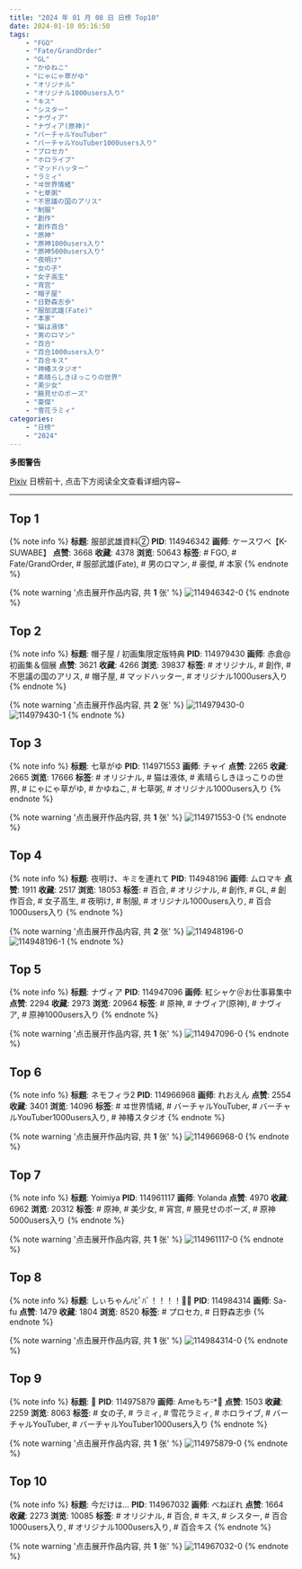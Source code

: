 ```yaml
---
title: "2024 年 01 月 08 日 日榜 Top10"
date: 2024-01-10 05:16:50
tags:
    - "FGO"
    - "Fate/GrandOrder"
    - "GL"
    - "かゆねこ"
    - "にゃにゃ草がゆ"
    - "オリジナル"
    - "オリジナル1000users入り"
    - "キス"
    - "シスター"
    - "ナヴィア"
    - "ナヴィア(原神)"
    - "バーチャルYouTuber"
    - "バーチャルYouTuber1000users入り"
    - "プロセカ"
    - "ホロライブ"
    - "マッドハッター"
    - "ラミィ"
    - "ヰ世界情緒"
    - "七草粥"
    - "不思議の国のアリス"
    - "制服"
    - "創作"
    - "創作百合"
    - "原神"
    - "原神1000users入り"
    - "原神5000users入り"
    - "夜明け"
    - "女の子"
    - "女子高生"
    - "宵宫"
    - "帽子屋"
    - "日野森志歩"
    - "服部武雄(Fate)"
    - "本家"
    - "猫は液体"
    - "男のロマン"
    - "百合"
    - "百合1000users入り"
    - "百合キス"
    - "神椿スタジオ"
    - "素晴らしきほっこりの世界"
    - "美少女"
    - "腋見せのポーズ"
    - "豪傑"
    - "雪花ラミィ"
categories:
    - "日榜"
    - "2024"
---
```


<i class="fa fa-triangle-exclamation"></i>**多图警告**<i class="fa fa-triangle-exclamation"></i>

[Pixiv](https://www.pixiv.net/) 日榜前十, 点击下方阅读全文查看详细内容~

<!-- more -->

---

## Top 1

{% note info %}
**标题**: 服部武雄資料②
**PID**: 114946342 **画师**: ケースワベ【K-SUWABE】
**点赞**: 3668 **收藏**: 4378 **浏览**: 50643
**标签**: # FGO, # Fate/GrandOrder, # 服部武雄(Fate), # 男のロマン, # 豪傑, # 本家
{% endnote %}

{% note warning '点击展开作品内容, 共 **1** 张' %}
![114946342-0](https://i.pixiv.re/img-original/img/2024/01/07/00/00/32/114946342_p0.jpg)
{% endnote %}

## Top 2

{% note info %}
**标题**: 帽子屋 / 初画集限定版特典
**PID**: 114979430 **画师**: 赤倉@初画集＆個展
**点赞**: 3621 **收藏**: 4266 **浏览**: 39837
**标签**: # オリジナル, # 創作, # 不思議の国のアリス, # 帽子屋, # マッドハッター, # オリジナル1000users入り
{% endnote %}

{% note warning '点击展开作品内容, 共 **2** 张' %}
![114979430-0](https://i.pixiv.re/img-original/img/2024/01/08/00/01/24/114979430_p0.jpg)
![114979430-1](https://i.pixiv.re/img-original/img/2024/01/08/00/01/24/114979430_p1.jpg)
{% endnote %}

## Top 3

{% note info %}
**标题**: 七草がゆ
**PID**: 114971553 **画师**: チャイ
**点赞**: 2265 **收藏**: 2665 **浏览**: 17666
**标签**: # オリジナル, # 猫は液体, # 素晴らしきほっこりの世界, # にゃにゃ草がゆ, # かゆねこ, # 七草粥, # オリジナル1000users入り
{% endnote %}

{% note warning '点击展开作品内容, 共 **1** 张' %}
![114971553-0](https://i.pixiv.re/img-original/img/2024/01/07/20/30/00/114971553_p0.png)
{% endnote %}

## Top 4

{% note info %}
**标题**: 夜明け、キミを連れて
**PID**: 114948196 **画师**: ムロマキ
**点赞**: 1911 **收藏**: 2517 **浏览**: 18053
**标签**: # 百合, # オリジナル, # 創作, # GL, # 創作百合, # 女子高生, # 夜明け, # 制服, # オリジナル1000users入り, # 百合1000users入り
{% endnote %}

{% note warning '点击展开作品内容, 共 **2** 张' %}
![114948196-0](https://i.pixiv.re/img-original/img/2024/01/07/00/42/38/114948196_p0.jpg)
![114948196-1](https://i.pixiv.re/img-original/img/2024/01/07/00/42/38/114948196_p1.jpg)
{% endnote %}

## Top 5

{% note info %}
**标题**: ナヴィア
**PID**: 114947096 **画师**: 紅シャケ＠お仕事募集中
**点赞**: 2294 **收藏**: 2973 **浏览**: 20964
**标签**: # 原神, # ナヴィア(原神), # ナヴィア, # 原神1000users入り
{% endnote %}

{% note warning '点击展开作品内容, 共 **1** 张' %}
![114947096-0](https://i.pixiv.re/img-original/img/2024/01/07/00/11/59/114947096_p0.jpg)
{% endnote %}

## Top 6

{% note info %}
**标题**: ネモフィラ2
**PID**: 114966968 **画师**: れおえん
**点赞**: 2554 **收藏**: 3401 **浏览**: 14096
**标签**: # ヰ世界情緒, # バーチャルYouTuber, # バーチャルYouTuber1000users入り, # 神椿スタジオ
{% endnote %}

{% note warning '点击展开作品内容, 共 **1** 张' %}
![114966968-0](https://i.pixiv.re/img-original/img/2024/01/07/18/00/00/114966968_p0.jpg)
{% endnote %}

## Top 7

{% note info %}
**标题**: Yoimiya
**PID**: 114961117 **画师**: Yolanda
**点赞**: 4970 **收藏**: 6962 **浏览**: 20312
**标签**: # 原神, # 美少女, # 宵宫, # 腋見せのポーズ, # 原神5000users入り
{% endnote %}

{% note warning '点击展开作品内容, 共 **1** 张' %}
![114961117-0](https://i.pixiv.re/img-original/img/2024/01/07/13/56/24/114961117_p0.jpg)
{% endnote %}

## Top 8

{% note info %}
**标题**: しぃちゃんﾊﾋﾟﾊﾞ！！！！🎂🎉
**PID**: 114984314 **画师**: Sa-fu
**点赞**: 1479 **收藏**: 1804 **浏览**: 8520
**标签**: # プロセカ, # 日野森志歩
{% endnote %}

{% note warning '点击展开作品内容, 共 **1** 张' %}
![114984314-0](https://i.pixiv.re/img-original/img/2024/01/08/03/08/10/114984314_p0.jpg)
{% endnote %}

## Top 9

{% note info %}
**标题**: 🍶
**PID**: 114975879 **画师**: Ameもちᵕ̈*🍭
**点赞**: 1503 **收藏**: 2259 **浏览**: 8063
**标签**: # 女の子, # ラミィ, # 雪花ラミィ, # ホロライブ, # バーチャルYouTuber, # バーチャルYouTuber1000users入り
{% endnote %}

{% note warning '点击展开作品内容, 共 **1** 张' %}
![114975879-0](https://i.pixiv.re/img-original/img/2024/01/07/22/31/24/114975879_p0.jpg)
{% endnote %}

## Top 10

{% note info %}
**标题**: 今だけは...
**PID**: 114967032 **画师**: べねぼれ
**点赞**: 1664 **收藏**: 2273 **浏览**: 10085
**标签**: # オリジナル, # 百合, # キス, # シスター, # 百合1000users入り, # オリジナル1000users入り, # 百合キス
{% endnote %}

{% note warning '点击展开作品内容, 共 **1** 张' %}
![114967032-0](https://i.pixiv.re/img-original/img/2024/01/07/18/00/19/114967032_p0.png)
{% endnote %}
